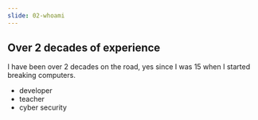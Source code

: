 ```yaml
---
slide: 02-whoami
---
```


## Over 2 decades of experience

I have been over 2 decades on the road, yes since I was 15 when I started breaking computers.

- developer
- teacher
- cyber security